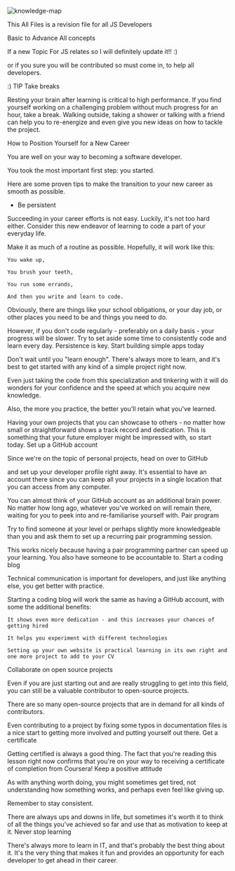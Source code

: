 ![knowledge-map](https://github.com/taimoor-pro/JS-Revision/assets/119139233/7b646d6a-f637-45db-9124-ef3ccffe22b3)

This All Files is a revision file for all JS Developers

Basic to Advance All concepts 

If a new Topic For JS relates so I will definitely update it!! :)

or if you sure you will be contributed so must come in, to help all developers.







:) TIP Take breaks 

Resting your brain after learning is critical to high performance. If you find yourself working on a challenging problem without much progress for an hour, take a break. Walking outside, taking a shower or talking with a friend can help you to re-energize and even give you new ideas on how to tackle the project. 



How to Position Yourself for a New Career

You are well on your way to becoming a software developer.

You took the most important first step: you started.

Here are some proven tips to make the transition to your new career as smooth as possible.

- Be persistent

Succeeding in your career efforts is not easy. Luckily, it's not too hard either. Consider this new endeavor of learning to code a part of your everyday life.

Make it as much of a routine as possible. Hopefully, it will work like this: 

    You wake up, 

    You brush your teeth, 

    You run some errands, 

    And then you write and learn to code.

Obviously, there are things like your school obligations, or your day job, or other places you need to be and things you need to do.

However, if you don't code regularly - preferably on a daily basis - your progress will be slower. Try to set aside some time to consistently code and learn every day. Persistence is key.
Start building simple apps today

Don't wait until you "learn enough". There's always more to learn, and it's best to get started with any kind of a simple project right now.

Even just taking the code from this specialization and tinkering with it will do wonders for your confidence and the speed at which you acquire new knowledge.

Also, the more you practice, the better you'll retain what you've learned.

Having your own projects that you can showcase to others - no matter how small or straightforward shows a track record and dedication. This is something that your future employer might be impressed with, so start today.
Set up a GitHub account

Since we're on the topic of personal projects, head on over to GitHub

 and set up your developer profile right away. It's essential to have an account there since you can keep all your projects in a single location that you can access from any computer.

You can almost think of your GitHub account as an additional brain power. No matter how long ago, whatever you've worked on will remain there, waiting for you to peek into and re-familiarise yourself with.
Pair program

Try to find someone at your level or perhaps slightly more knowledgeable than you and ask them to set up a recurring pair programming session.

This works nicely because having a pair programming partner can speed up your learning. You also have someone to be accountable to.
Start a coding blog

Technical communication is important for developers, and just like anything else, you get better with practice.

Starting a coding blog will work the same as having a GitHub account, with some the additional benefits: 

    It shows even more dedication - and this increases your chances of getting hired 

    It helps you experiment with different technologies 

    Setting up your own website is practical learning in its own right and one more project to add to your CV

Collaborate on open source projects

Even if you are just starting out and are really struggling to get into this field, you can still be a valuable contributor to open-source projects. 

There are so many open-source projects that are in demand for all kinds of contributors. 

Even contributing to a project by fixing some typos in documentation files is a nice start to getting more involved and putting yourself out there.
Get a certificate

Getting certified is always a good thing. The fact that you're reading this lesson right now confirms that you're on your way to receiving a certificate of completion from Coursera!
Keep a positive attitude

As with anything worth doing, you might sometimes get tired, not understanding how something works, and perhaps even feel like giving up.

Remember to stay consistent.

There are always ups and downs in life, but sometimes it's worth it to think of all the things you've achieved so far and use that as motivation to keep at it.
Never stop learning

There's always more to learn in IT, and that's probably the best thing about it. It's the very thing that makes it fun and provides an opportunity for each developer to get ahead in their career.